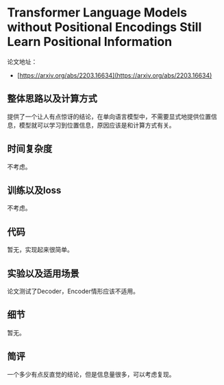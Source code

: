 # Transformer Language Models without Positional Encodings Still Learn Positional Information

论文地址：

- [https://arxiv.org/abs/2203.16634](https://arxiv.org/abs/2203.16634)



## 整体思路以及计算方式

提供了一个让人有点惊讶的结论，在单向语言模型中，不需要显式地提供位置信息，模型就可以学习到位置信息，原因应该是和计算方式有关。



## 时间复杂度

不考虑。



## 训练以及loss

不考虑。



## 代码

暂无，实现起来很简单。



## 实验以及适用场景

论文测试了Decoder，Encoder情形应该不适用。



## 细节

暂无。



## 简评

一个多少有点反直觉的结论，但是信息量很多，可以考虑复现。